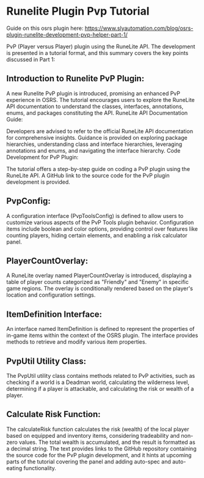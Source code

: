 # Runelite Plugin Pvp Tutorial
Guide on this osrs plugin here: https://www.slyautomation.com/blog/osrs-plugin-runelite-development-pvp-helper-part-1/

PvP (Player versus Player) plugin using the RuneLite API. The development is presented in a tutorial format, and this summary covers the key points discussed in Part 1:

## Introduction to Runelite PvP Plugin:

A new Runelite PvP plugin is introduced, promising an enhanced PvP experience in OSRS.
The tutorial encourages users to explore the RuneLite API documentation to understand the classes, interfaces, annotations, enums, and packages constituting the API.
RuneLite API Documentation Guide:

Developers are advised to refer to the official RuneLite API documentation for comprehensive insights.
Guidance is provided on exploring package hierarchies, understanding class and interface hierarchies, leveraging annotations and enums, and navigating the interface hierarchy.
Code Development for PvP Plugin:

The tutorial offers a step-by-step guide on coding a PvP plugin using the RuneLite API.
A GitHub link to the source code for the PvP plugin development is provided.

## PvpConfig:

A configuration interface (PvpToolsConfig) is defined to allow users to customize various aspects of the PvP Tools plugin behavior.
Configuration items include boolean and color options, providing control over features like counting players, hiding certain elements, and enabling a risk calculator panel.

## PlayerCountOverlay:

A RuneLite overlay named PlayerCountOverlay is introduced, displaying a table of player counts categorized as "Friendly" and "Enemy" in specific game regions.
The overlay is conditionally rendered based on the player's location and configuration settings.

## ItemDefinition Interface:

An interface named ItemDefinition is defined to represent the properties of in-game items within the context of the OSRS plugin.
The interface provides methods to retrieve and modify various item properties.

## PvpUtil Utility Class:

The PvpUtil utility class contains methods related to PvP activities, such as checking if a world is a Deadman world, calculating the wilderness level, determining if a player is attackable, and calculating the risk or wealth of a player.

## Calculate Risk Function:

The calculateRisk function calculates the risk (wealth) of the local player based on equipped and inventory items, considering tradeability and non-zero values.
The total wealth is accumulated, and the result is formatted as a decimal string.
The text provides links to the GitHub repository containing the source code for the PvP plugin development, and it hints at upcoming parts of the tutorial covering the panel and adding auto-spec and auto-eating functionality.
